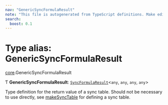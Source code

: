 ```yaml
---
nav: "GenericSyncFormulaResult"
note: "This file is autogenerated from TypeScript definitions. Make edits to the comments in the TypeScript file and then run `make docs` to regenerate this file."
search:
  boost: 0.1
---
```

# Type alias: GenericSyncFormulaResult

[core](../modules/core.md).GenericSyncFormulaResult

Ƭ **GenericSyncFormulaResult**: [`SyncFormulaResult`](../interfaces/core.SyncFormulaResult.md)<`any`, `any`, `any`, `any`\>

Type definition for the return value of a sync table.
Should not be necessary to use directly, see [makeSyncTable](../functions/core.makeSyncTable.md)
for defining a sync table.
